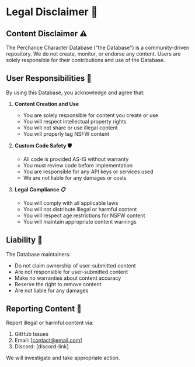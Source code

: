 # Legal Disclaimer 📜

## Content Disclaimer ⚠️
The Perchance Character Database ("the Database") is a community-driven repository. We do not create, monitor, or endorse any content. Users are solely responsible for their contributions and use of the Database.

## User Responsibilities 👤
By using this Database, you acknowledge and agree that:

1. **Content Creation and Use**
   - You are solely responsible for content you create or use
   - You will respect intellectual property rights
   - You will not share or use illegal content
   - You will properly tag NSFW content

2. **Custom Code Safety 🛡️**
   - All code is provided AS-IS without warranty
   - You must review code before implementation
   - You are responsible for any API keys or services used
   - We are not liable for any damages or costs

3. **Legal Compliance 📋**
   - You will comply with all applicable laws
   - You will not distribute illegal or harmful content
   - You will respect age restrictions for NSFW content
   - You will maintain appropriate content warnings

## Liability 🚫
The Database maintainers:
- Do not claim ownership of user-submitted content
- Are not responsible for user-submitted content
- Make no warranties about content accuracy
- Reserve the right to remove content
- Are not liable for any damages

## Reporting Content 🚨
Report illegal or harmful content via:
1. GitHub Issues
2. Email: [contact@email.com]
3. Discord: [discord-link]

We will investigate and take appropriate action.
